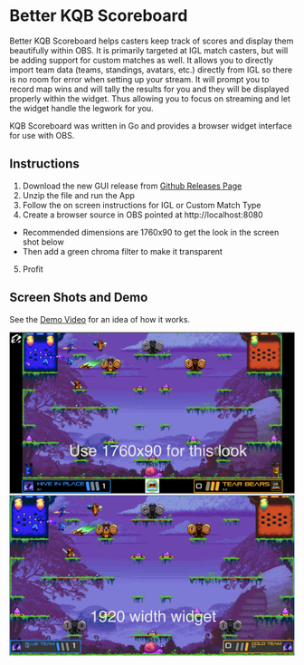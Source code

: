 # Better KQB Scoreboard

Better KQB Scoreboard helps casters keep track of scores and display them beautifully within OBS. It is primarily targeted at IGL match casters, but will be adding support for custom matches as well. It allows you to directly import team data (teams, standings, avatars, etc.) directly from IGL so there is no room for error when setting up your stream. It will prompt you to record map wins and will tally the results for you and they will be displayed properly within the widget. Thus allowing you to focus on streaming and let the widget handle the legwork for you. 

KQB Scoreboard was written in Go and provides a browser widget interface for use with OBS. 

## Instructions
1. Download the new GUI release from [Github Releases Page](https://github.com/achhabra2/kqb-scoreboard/releases)
2. Unzip the file and run the App
3. Follow the on screen instructions for IGL or Custom Match Type
4. Create a browser source in OBS pointed at http://localhost:8080
* Recommended dimensions are 1760x90 to get the look in the screen shot below
* Then add a green chroma filter to make it transparent
5. Profit


## Screen Shots and Demo
See the [Demo Video](https://www.youtube.com/watch?v=ZEOmpLE7CRs) for an idea of how it works. 

![Screen Shot 1](/screenshots/scoreboard-ss-1.png)
![Screen Shot 2](/screenshots/scoreboard-ss-2.png)